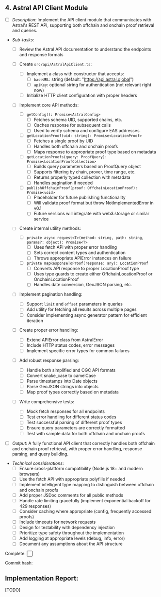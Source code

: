 ## **4. Astral API Client Module**  
   - [ ] *Description*: Implement the API client module that communicates with Astral's REST API, supporting both offchain and onchain proof retrieval and queries.
   
   - *Sub-tasks*: 
     - [ ] Review the Astral API documentation to understand the endpoints and response formats
     
     - [ ] Create `src/api/AstralApiClient.ts`:
       - [ ] Implement a class with constructor that accepts:
         - [ ] `baseURL`: string (default: "https://api.astral.global")
         - [ ] `apiKey`: optional string for authentication (not relevant right now)
       - [ ] Initialize HTTP client configuration with proper headers
     
     - [ ] Implement core API methods:
       - [ ] `getConfig(): Promise<AstralConfig>` 
         - [ ] Fetches schema UID, supported chains, etc.
         - [ ] Caches response for subsequent calls
         - [ ] Used to verify schema and configure EAS addresses
       
       - [ ] `getLocationProof(uid: string): Promise<LocationProof>`
         - [ ] Fetches a single proof by UID
         - [ ] Handles both offchain and onchain proofs
         - [ ] Maps response to appropriate proof type based on metadata
       
       - [ ] `getLocationProofs(query: ProofQuery): Promise<LocationProofCollection>`
         - [ ] Builds query parameters based on ProofQuery object
         - [ ] Supports filtering by chain, prover, time range, etc.
         - [ ] Returns properly typed collection with metadata
         - [ ] Handles pagination if needed
       
       - [ ] `publishOffchainProof(proof: OffchainLocationProof): Promise<void>`
         - [ ] Placeholder for future publishing functionality
         - [ ] Will validate proof format but throw NotImplementedError in v0.1
         - [ ] Future versions will integrate with web3.storage or similar service
     
     - [ ] Create internal utility methods:
       - [ ] `private async request<T>(method: string, path: string, params?: object): Promise<T>`
         - [ ] Uses fetch API with proper error handling
         - [ ] Sets correct content types and authentication
         - [ ] Throws appropriate APIError instances on failure
       
       - [ ] `private mapResponseToProof(response: any): LocationProof`
         - [ ] Converts API response to proper LocationProof type
         - [ ] Uses type guards to create either OffchainLocationProof or OnchainLocationProof
         - [ ] Handles date conversion, GeoJSON parsing, etc.
     
     - [ ] Implement pagination handling:
       - [ ] Support `limit` and `offset` parameters in queries
       - [ ] Add utility for fetching all results across multiple pages
       - [ ] Consider implementing async generator pattern for efficient iteration
     
     - [ ] Create proper error handling:
       - [ ] Extend APIError class from AstralError
       - [ ] Include HTTP status codes, error messages
       - [ ] Implement specific error types for common failures
     
     - [ ] Add robust response parsing:
       - [ ] Handle both simplified and OGC API formats
       - [ ] Convert snake_case to camelCase
       - [ ] Parse timestamps into Date objects
       - [ ] Parse GeoJSON strings into objects
       - [ ] Map proof types correctly based on metadata
     
     - [ ] Write comprehensive tests:
       - [ ] Mock fetch responses for all endpoints
       - [ ] Test error handling for different status codes
       - [ ] Test successful parsing of different proof types
       - [ ] Ensure query parameters are correctly formatted
       - [ ] Test with sample data for both offchain and onchain proofs
     
   - [ ] *Output*: A fully functional API client that correctly handles both offchain and onchain proof retrieval, with proper error handling, response parsing, and query building.
   
   - *Technical considerations*: 
     - [ ] Ensure cross-platform compatibility (Node.js 18+ and modern browsers)
     - [ ] Use the fetch API with appropriate polyfills if needed
     - [ ] Implement intelligent type mapping to distinguish between offchain and onchain proofs
     - [ ] Add proper JSDoc comments for all public methods
     - [ ] Handle rate limiting gracefully (implement exponential backoff for 429 responses)
     - [ ] Consider caching where appropriate (config, frequently accessed proofs)
     - [ ] Include timeouts for network requests
     - [ ] Design for testability with dependency injection
     - [ ] Prioritize type safety throughout the implementation
     - [ ] Add logging at appropriate levels (debug, info, error)
     - [ ] Document any assumptions about the API structure

Complete: ⬜️

Commit hash: <todo>

## Implementation Report:

[TODO]